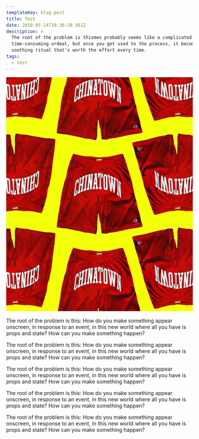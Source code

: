 ```yaml
---
templateKey: blog-post
title: Test
date: 2018-05-14T18:36:20.561Z
description: >
  The root of the problem is thismex probably seems like a complicated,
  time-consuming ordeal, but once you get used to the process, it becomes a
  soothing ritual that's worth the effort every time.
tags:
  - test
---
```

![](/static/img/28430653_172027963441621_538164646343868416_n.jpg)

The root of the problem is this: How do you make something appear onscreen, in response to an event, in this new world where all you have is props and state? How can you make something happen?

The root of the problem is this: How do you make something appear onscreen, in response to an event, in this new world where all you have is props and state? How can you make something happen?

The root of the problem is this: How do you make something appear onscreen, in response to an event, in this new world where all you have is props and state? How can you make something happen?

The root of the problem is this: How do you make something appear onscreen, in response to an event, in this new world where all you have is props and state? How can you make something happen?

The root of the problem is this: How do you make something appear onscreen, in response to an event, in this new world where all you have is props and state? How can you make something happen?
